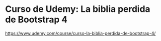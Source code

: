 # Curso de Udemy: La biblia perdida de Bootstrap 4
https://www.udemy.com/course/curso-la-biblia-perdida-de-bootstrap-4/
